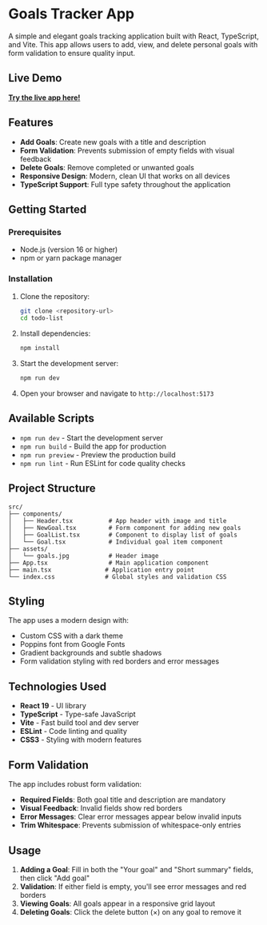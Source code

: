 # Goals Tracker App

A simple and elegant goals tracking application built with React, TypeScript, and Vite. This app allows users to add, view, and delete personal goals with form validation to ensure quality input.

## Live Demo

**[Try the live app here!](https://natata08.github.io/goal-list/)**

## Features

- **Add Goals**: Create new goals with a title and description
- **Form Validation**: Prevents submission of empty fields with visual feedback
- **Delete Goals**: Remove completed or unwanted goals
- **Responsive Design**: Modern, clean UI that works on all devices
- **TypeScript Support**: Full type safety throughout the application

## Getting Started

### Prerequisites

- Node.js (version 16 or higher)
- npm or yarn package manager

### Installation

1. Clone the repository:

   ```bash
   git clone <repository-url>
   cd todo-list
   ```

2. Install dependencies:

   ```bash
   npm install
   ```

3. Start the development server:

   ```bash
   npm run dev
   ```

4. Open your browser and navigate to `http://localhost:5173`

## Available Scripts

- `npm run dev` - Start the development server
- `npm run build` - Build the app for production
- `npm run preview` - Preview the production build
- `npm run lint` - Run ESLint for code quality checks

## Project Structure

```
src/
├── components/
│   ├── Header.tsx          # App header with image and title
│   ├── NewGoal.tsx         # Form component for adding new goals
│   ├── GoalList.tsx        # Component to display list of goals
│   └── Goal.tsx            # Individual goal item component
├── assets/
│   └── goals.jpg           # Header image
├── App.tsx                 # Main application component
├── main.tsx               # Application entry point
└── index.css              # Global styles and validation CSS
```

## Styling

The app uses a modern design with:

- Custom CSS with a dark theme
- Poppins font from Google Fonts
- Gradient backgrounds and subtle shadows
- Form validation styling with red borders and error messages

## Technologies Used

- **React 19** - UI library
- **TypeScript** - Type-safe JavaScript
- **Vite** - Fast build tool and dev server
- **ESLint** - Code linting and quality
- **CSS3** - Styling with modern features

## Form Validation

The app includes robust form validation:

- **Required Fields**: Both goal title and description are mandatory
- **Visual Feedback**: Invalid fields show red borders
- **Error Messages**: Clear error messages appear below invalid inputs
- **Trim Whitespace**: Prevents submission of whitespace-only entries

## Usage

1. **Adding a Goal**: Fill in both the "Your goal" and "Short summary" fields, then click "Add goal"
2. **Validation**: If either field is empty, you'll see error messages and red borders
3. **Viewing Goals**: All goals appear in a responsive grid layout
4. **Deleting Goals**: Click the delete button (×) on any goal to remove it
